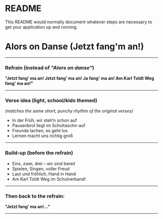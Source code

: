 # README

This README would normally document whatever steps are necessary to get your application up and running.

# Alors on Danse (Jetzt fang'm an!)

---

### Refrain (instead of *"Alors on danse"*)

**"Jetzt fang’ ma an!
Jetzt fang’ ma an!
Ja fang’ ma an!
Am Karl Toldt Weg fang’ ma an!"**

---

### Verse idea (light, school/kids themed)

*(matches the same short, punchy rhythm of the original verses)*

* In der Früh, wir steh’n schon auf
* Pausenbrot liegt im Schultaschn-auf
* Freunde lachen, es geht los
* Lernen macht uns richtig groß

---

### Build-up (before the refrain)

* Eins, zwei, drei – wir sind bereit
* Spielen, Singen, voller Freud
* Laut und fröhlich, Hand in Hand
* Am Karl Toldt Weg im Schulverband!

---

### Then back to the refrain:

**"Jetzt fang’ ma an!..."**

---
